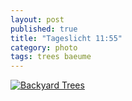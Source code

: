```yaml
---
layout: post
published: true
title: "Tageslicht 11:55"
category: photo
tags: trees baeume
---
```


[![Backyard Trees](http://31.media.tumblr.com/c4f42c318699cf42e0baf02b914ad2e9/tumblr_ncy7ru3UC91rive1ro1_500.jpg)](http://dr3wh0.tumblr.com/post/99185667074/tageslicht-11-55 "View on Tumblr")